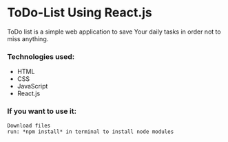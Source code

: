# ToDo-List Using React.js

ToDo list is a simple web application to save Your daily tasks in order not to miss anything.

### Technologies used:
* HTML
* CSS
* JavaScript
* React.js

### If you want to use it:
```
Download files
run: *npm install* in terminal to install node modules

```
